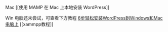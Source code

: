Mac
[[使用 MAMP 在 Mac 上本地安装 WordPress]]

Win 电脑还未尝试，可查看下方教程
[6步轻松安装WordPress到Windows和Mac电脑上](https://loyseo.com/tutorial/wordpress/install-wordpress/pc-local/)
[[xammpp教程]]